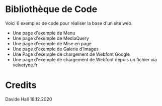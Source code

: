 # Bibliothèque de Code

Voici 6 exemples de code pour réaliser la base d'un site web.

- Une page d'exemple de Menu
- Une page d'exemple de MediaQuery
- Une page d'exemple de Mise en page
- Une page d'exemple de Galerie d'Images
- Une Page d'exemple de chargement de Webfont Google
- Une page d'exemple de chargement de Webfont depuis un fichier via velvetyne.fr

# Credits

Davide Hall     18.12.2020
